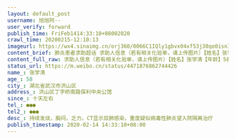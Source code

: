 ```yaml
---
layout: default_post
username: 旭旭阿--
user_verify: forward
publish_time: FriFeb1414:33:10+08002020
crawl_time: 20200215-12:10:13
imageurl: https://wx4.sinaimg.cn/orj360/0066C1IQly1gbvx04xf53j30qo0isn14.jpg,https://wx4.sinaimg.cn/orj360/0066C1IQly1gbvx058933j30qo0p2ju4.jpg,https://wx2.sinaimg.cn/orj360/0066C1IQly1gbvx05yvjmj30pc148422.jpg
content_brief: 肺炎患者求助超话 求助人信息（若有相关化验单，请上传图片）【姓名】张学清【年龄】58【所在城市】湖北省武汉市洪山区【所在小区、社区】洪山区丁字桥南路保利中央公馆【患病时间】十天左右【联系方式】 ●●●【其他紧急联系人】●●● 【病情描述】 持续发烧，胸闷，乏力，CT ...全文
content_full_raw: 求助人信息（若有相关化验单，请上传图片）【姓名】张学清【年龄】58【所在城市】湖北省武汉市洪山区【所在小区、社区】洪山区丁字桥南路保利中央公馆【患病时间】十天左右【联系方式】●●●【其他紧急联系人】●●●【病情描述】持续发烧，胸闷，乏力，CT显示双肺感染，重度疑似病毒性肺炎望入院隔离治疗
status_url: https://m.weibo.cn/status/4471876862744426
name_: 张学清
age_: 58
city_: 湖北省武汉市洪山区
address_: 洪山区丁字桥南路保利中央公馆
since_: 十天左右
tel_: ●●●
tel2_: ●●●
desc_: 持续发烧，胸闷，乏力，CT显示双肺感染，重度疑似病毒性肺炎望入院隔离治疗
publish_timestamp: 2020-02-14 14:33:10+08:00
---
```


